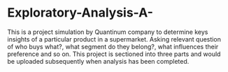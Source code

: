 # Exploratory-Analysis-A-
This is a project simulation by Quantinum company to determine keys insights of a particular product in a supermarket. Asking relevant question of who buys what?, what segment do they belong?, what influences their preference and so on. This project is sectioned into three parts and would be uploaded subsequently when analysis has been completed.
